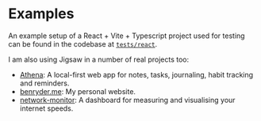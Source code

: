 # Examples
An example setup of a React + Vite + Typescript project used for testing can be found in the codebase at [`tests/react`](https://github.com/Ben-Ryder/jigsaw/tree/main/tests/react).

I am also using Jigsaw in a number of real projects too:
- [Athena](https://github.com/Ben-Ryder/athena): A local-first web app for notes, tasks, journaling, habit tracking and reminders.
- [benryder.me](https://github.com/Ben-Ryder/benryder.me): My personal website.
- [network-monitor](https://github.com/Ben-Ryder/network-monitor): A dashboard for measuring and visualising your internet speeds. 
